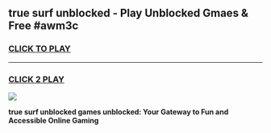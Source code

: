 
## true surf unblocked - Play Unblocked Gmaes & Free #awm3c
<h3>
<a href="https://news.freeplayer.one?title=true_surf_unblocked&ref=03M">CLICK TO PLAY</a></h3>
<hr>

<h3>
<a href="https://news.freeplayer.one?title=true_surf_unblocked&ref=03M">CLICK 2 PLAY</a>
  
</h3>

<a href="https://news.freeplayer.one?title=true_surf_unblocked&ref=03M"><img src="https://clearcache.store/games.png"></a>


**true surf unblocked games unblocked: Your Gateway to Fun and Accessible Online Gaming**
